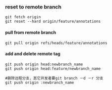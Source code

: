 ### reset to remote branch

```
git fetch origin
git reset --hard origin/feature/annotations
```


#### pull from remote branch

```
git pull origin refs/heads/feature/annotations

```


#### add and delete remote tag

```git
git push origin head:newbranch_name 
git push origin head:feature/newbranch_name   

#删除远程分支，其它开发者要git branch －d －r 分支  
git push origin :newbranch_name  

```
